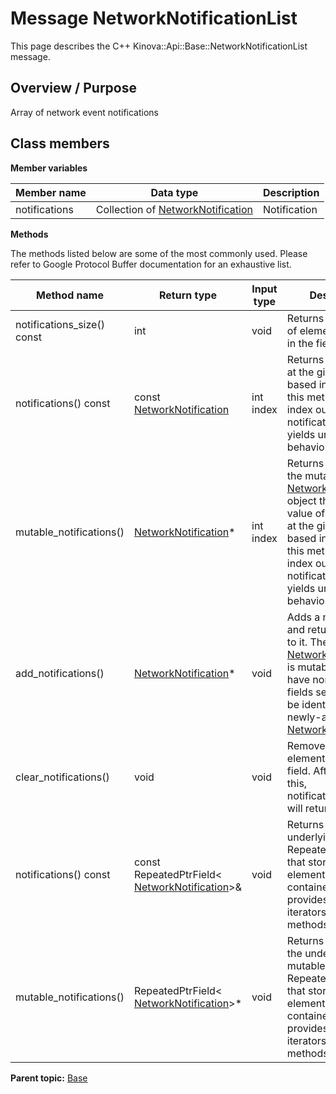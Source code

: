 # Message NetworkNotificationList

This page describes the C++ Kinova::Api::Base::NetworkNotificationList message.

## Overview / Purpose

Array of network event notifications

## Class members

 **Member variables** 

|Member name|Data type|Description|
|-----------|---------|-----------|
|notifications|Collection of [NetworkNotification](msg_Base_NetworkNotification.md#)|Notification|

 **Methods** 

The methods listed below are some of the most commonly used. Please refer to Google Protocol Buffer documentation for an exhaustive list.

|Method name|Return type|Input type|Description|
|-----------|-----------|----------|-----------|
|notifications\_size\(\) const|int|void|Returns the number of elements currently in the field.|
|notifications\(\) const|const [NetworkNotification](msg_Base_NetworkNotification.md#)|int index|Returns the element at the given zero-based index. Calling this method with index outside of \[0, notifications\_size\(\)\) yields undefined behavior.|
|mutable\_notifications\(\)| [NetworkNotification](msg_Base_NetworkNotification.md#)\*|int index|Returns a pointer to the mutable [NetworkNotification](msg_Base_NetworkNotification.md#) object that stores the value of the element at the given zero-based index. Calling this method with index outside of \[0, notifications\_size\(\)\) yields undefined behavior.|
|add\_notifications\(\)| [NetworkNotification](msg_Base_NetworkNotification.md#)\*|void|Adds a new element and returns a pointer to it. The returned [NetworkNotification](msg_Base_NetworkNotification.md#) is mutable and will have none of its fields set \(i.e. it will be identical to a newly-allocated [NetworkNotification](msg_Base_NetworkNotification.md#)\).|
|clear\_notifications\(\)|void|void|Removes all elements from the field. After calling this, notifications\_size\(\) will return zero.|
|notifications\(\) const|const RepeatedPtrField< [NetworkNotification](msg_Base_NetworkNotification.md#)\>&|void|Returns the underlying RepeatedPtrField that stores the field's elements. This container class provides STL-like iterators and other methods.|
|mutable\_notifications\(\)|RepeatedPtrField< [NetworkNotification](msg_Base_NetworkNotification.md#)\>\*|void|Returns a pointer to the underlying mutable RepeatedPtrField that stores the field's elements. This container class provides STL-like iterators and other methods.|

**Parent topic:** [Base](../references/summary_Base.md)

